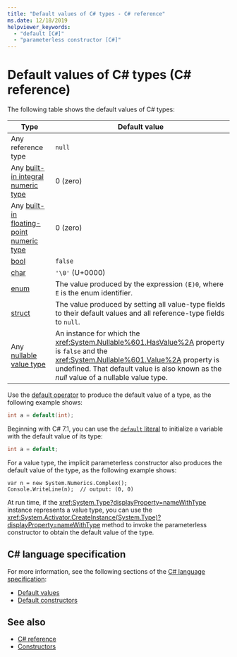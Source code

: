 ```yaml
---
title: "Default values of C# types - C# reference"
ms.date: 12/18/2019
helpviewer_keywords: 
  - "default [C#]"
  - "parameterless constructor [C#]"
---
```

# Default values of C# types (C# reference)

The following table shows the default values of C# types:

|Type|Default value|
|---------|------------------|
|Any reference type|`null`|
|Any [built-in integral numeric type](integral-numeric-types.md)|0 (zero)|
|Any [built-in floating-point numeric type](floating-point-numeric-types.md)|0 (zero)|
|[bool](bool.md)|`false`|
|[char](char.md)|`'\0'` (U+0000)|
|[enum](enum.md)|The value produced by the expression `(E)0`, where `E` is the enum identifier.|
|[struct](../keywords/struct.md)|The value produced by setting all value-type fields to their default values and all reference-type fields to `null`.|
|Any [nullable value type](nullable-value-types.md)|An instance for which the <xref:System.Nullable%601.HasValue%2A> property is `false` and the <xref:System.Nullable%601.Value%2A> property is undefined. That default value is also known as the *null* value of a nullable value type.|

Use the [default operator](../operators/default.md) to produce the default value of a type, as the following example shows:

```csharp
int a = default(int);
```

Beginning with C# 7.1, you can use the [`default` literal](../operators/default.md#default-literal) to initialize a variable with the default value of its type:

```csharp
int a = default;
```

For a value type, the implicit parameterless constructor also produces the default value of the type, as the following example shows:

```csharp-interactive
var n = new System.Numerics.Complex();
Console.WriteLine(n);  // output: (0, 0)
```

At run time, if the <xref:System.Type?displayProperty=nameWithType> instance represents a value type, you can use the <xref:System.Activator.CreateInstance(System.Type)?displayProperty=nameWithType> method to invoke the parameterless constructor to obtain the default value of the type.

## C# language specification

For more information, see the following sections of the [C# language specification](~/_csharplang/spec/introduction.md):

- [Default values](~/_csharplang/spec/variables.md#default-values)
- [Default constructors](~/_csharplang/spec/types.md#default-constructors)

## See also

- [C# reference](../index.md)
- [Constructors](../../programming-guide/classes-and-structs/constructors.md)
